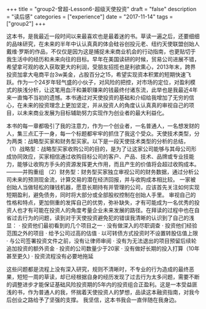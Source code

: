 +++
title = "group2-曾超-Lesson6-超级天使投资"
draft = "false"
description = "读后感"
categories = ["experience"]
date = "2017-11-14"
tags =["group2"]
+++

这本书，是我最近一段时间以来最喜欢也是最着迷的书。草读一遍之后，还要细细的品味研究，在未来的半年中认认真真的体会硅谷创投元老、纽约天使联盟创始人戴维·罗斯的作品，不仅仅是因为这是捕捉未来商业机会的行动指南，也更贴切于我生活中的经历和未来向往的目标。早年在美国读研的时候，贸易公司进展不错，希望拿可观的收入获取更大的利润，受朋友招揽也是利欲熏心，2013年末，跨界投资加拿大电商平台3w美金，占股百分之15，希望实现资本积累的短期快速飞跃。作为一个24岁年轻气盛的小伙子，对风险的把控，对市场的定位，对盈利模式的肤浅分析，让这笔用血汗和兼职赚来的钱最终付诸东流，此举也是我最近4年来一直悔不当初的遗憾。本书通过对天使投资的基础和介绍给我增加了无穷的信心，在未来的投资理念上更加坚定，并从投资人的角度认认真真的审视自己的项目，以未来商业发展为目标辅助努力实现作为创业者的最大利益化。

 本书的每一章都吸引了我的注意力，作为一个创业者，一名普通人，一名想发财的人，集三点汇于一身，每一个标题都牢牢的抓住了我这个受众。天使技术类型，分为两类：战略型买家和财务型买家。以下是一段天使技术类型的分析的总结，
（1）战略型：战略型买家收购公司的目的，是为了让这家公司能够与其母公司形成协同效应，买家相信通过收购目标公司的客户、产品、技术、品牌或专业技能力，能够让收购方手头的资源发挥更大作用，而且产生的价值将会超过收购成本。
———并购重组
（2）财务型：财务型买家独立审视公司的财务数据，通过分析公司未来的预测现金流，计算交易的潜在经济回报，并与收购成本相比较。
一家被创始人当做轻松的赚钱机器，愿意长期持有并管理的公司，应该首先关注如何实现短期盈利，避免债务，同时将大部分或全部股权控制在创始人手里。
审视自己的性格和特点，更加侧重的发挥自己的优势，弥补缺失，才有可能成为一名优秀的投资人也才有可能在投资人的角度考量企业未来发展的路径。在拜读的过程中也在自省过去行为的问题，读到对于天使投资避免犯的错误我清晰的认识到了自己的浅显：
· 投资他们最初看到的几个项目之一
· 没有做深入的尽职调查
· 投资他们经验范围之外的项目
· 给予公司过高的估值
· 以可转债方式投资时不设置转股估值上限
· 与公司签署投资文件之前，没有让律师审阅
· 没有为无法退出的项目预留后续轮追加投资的额外资金
· 投资的公司数量少于20家
· 没有做好长期的投入打算（10年甚至更久)
· 投资流程没有必要地拖延

这些问题都是流程上没有深入研究，规则不清晰时，不专业的行为造成的最终恶果，短短一周的草读，却已经根据自身的经历发现了过去行为太多问题，需要不断的调整进步才能保证基础风险投资期的5年内的投资组合正盈利。这是一本受益匪浅的书，作为普通人的我，怀揣着天使投资人的梦想，品读这本融资指南，对我今后创业之路给予了坚强的支撑。
我坚信，这本书我会一直伴随在我身边。
